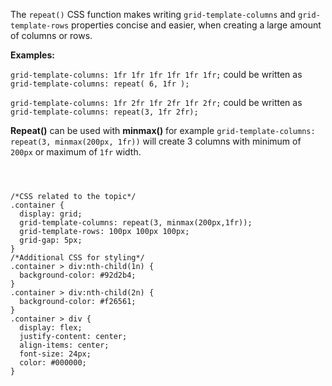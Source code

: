 The `repeat()` CSS function makes writing `grid-template-columns` and
`grid-template-rows` properties concise and easier, when creating a large amount
of columns or rows.

**Examples:**

`grid-template-columns: 1fr 1fr 1fr 1fr 1fr 1fr;` could be written as
`grid-template-columns: repeat( 6, 1fr );`

`grid-template-columns: 1fr 2fr 1fr 2fr 1fr 2fr;` could be written as
`grid-template-columns: repeat(3, 1fr 2fr);`

**Repeat()** can be used with **minmax()** for example
`grid-template-columns: repeat(3, minmax(200px, 1fr))` will create 3 columns
with minimum of `200px` or maximum of `1fr` width.

<codeblock language="css" type="lesson">
<code>
<panel language="html" hidden=true>
<div class="container">
  <div>1</div>
  <div>2</div>
  <div>3</div>
  <div>4</div>
  <div>5</div>
  <div>6</div>
  <div>7</div>
  <div>8</div>
</div>
</panel>
<panel language="css">
/*CSS related to the topic*/
.container {
  display: grid;
  grid-template-columns: repeat(3, minmax(200px,1fr));
  grid-template-rows: 100px 100px 100px;
  grid-gap: 5px;
}
/*Additional CSS for styling*/
.container > div:nth-child(1n) {
  background-color: #92d2b4;
}
.container > div:nth-child(2n) {
  background-color: #f26561;
}
.container > div {
  display: flex;
  justify-content: center;
  align-items: center;
  font-size: 24px;
  color: #000000;
}
</panel>
</code>
</codeblock>
